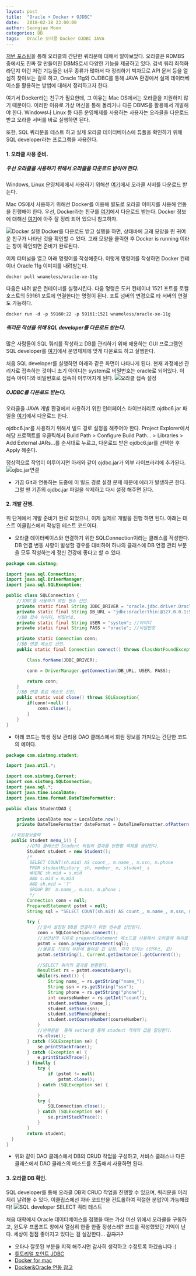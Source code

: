 ```yaml
---
layout: post
title:  "Oracle + Docker + OJDBC"
date:   2018-02-18 23:00:00
author: Seongjae Moon
categories: DB
tags:   Oracle 오라클 Docker OJDBC JAVA
---
```


[저번 포스팅](https://seongjaemoon.github.io/2018/02/18/database-oracle5/)을 통해 오라클의 간단한 쿼리문에 대해서 알아보았다. 오라클은 RDMBS 중에서도 진짜 잘 만들어진 DBMS로서 다양한 기능을 제공하고 있다. 검색 쿼리 최적화라던지 이런 저런 기능들은 너무 종류가 많아서 다 정리하기 벅차므로 API 문서 등을 열심히 찾아보는 걸로 하고, Oracle 11g와 OJDBC를 통해 JAVA 환경에서 실제 데이터베이스를 활용하는 방법에 대해서 정리하고자 한다.  

여기서 Docker라는 친구가 필요한데, 그 이유는 Mac OS에서는 오라클을 지원하지 않기 때문이다. 이러한 이유로 가상 머신을 통해 돌리거나 다른 DBMS를 활용해서 개발해야 한다. Windows나 Linux 등 다른 운영체제를 사용하는 사용자는 오라클을 다운로드 받고 오라클 서버를 바로 실행하면 된다.

또한, SQL 쿼리문을 테스트 하고 실제 오라클 데이터베이스에 튜플을 확인하기 위해 SQL developer라는 프로그램을 사용한다.

#### 1. 오라클 사용 준비.
##### 우선 오라클을 사용하기 위해서 오라클을 다운로드 받아야 한다.
Windows, Linux 운영체제에서 사용하기 위해선 [여기](http://www.oracle.com/technetwork/database/database-technologies/express-edition/downloads/index.html)에서 오라클 서버를 다운로드 받는다.

Mac OS에서 사용하기 위해선 Docker를 이용해 별도로 오라클 이미지를 사용해 연동을 진행해야 한다. 우선, Docker라는 친구를 [여기](https://www.docker.com/docker-mac)에서 다운로드 받는다. Docker 정보에 대해선 [여기](https://subicura.com/2017/01/19/docker-guide-for-beginners-2.html)에 아주 잘 정리 되어 있으니 참고하자.

![Docker 실행](//assets/uploads/docker.png)
Docker를 다운로드 받고 실행을 하면, 상태바에 고래 모양을 띈 귀여운 친구가 나타난 것을 확인할 수 있다. 고래 모양을 클릭한 후 Docker is running 이라는 창이 확인되면 준비가 완료된다.

이제 터미널을 열고 아래 명령어를 작성해준다. 이렇게 명령어를 작성하면 Docker 컨테이너 Oracle 11g 이미지를 내려받는다.
```
docker pull wnameless/oracle-xe-11g
```
다음은 내려 받은 컨테이너를 실행시킨다. 다음 명령은 도커 컨테이너 1521 포트를 로컬호스트의 59161 포트에 연결한다는 명령이 된다. 포트 넘버의 변경으로 타 서버의 연결도 가능하다.
```
docker run -d -p 59160:22 -p 59161:1521 wnameless/oracle-xe-11g
```

##### 쿼리문 작성을 위해 SQL developer를 다운로드 받는다.
많은 사람들이 SQL 쿼리를 작성하고 DB를 관리하기 위해 애용하는 GUI 프로그램인 SQL developer를 [여기](http://www.oracle.com/technetwork/developer-tools/sql-developer/downloads/index.html)에서 운영체제에 맞게 다운로드 하고 실행한다.

처음 SQL developer를 실행하면 아래와 같은 화면이 나타나게 된다. 현재 과정에선 관리자로 접속하는 것이니 초기 아이디는 system로 비밀번호는 oracle로 되어있다. 이 접속 아이디와 비밀번호로 접속이 이루어지게 된다.
![오라클 접속 설정](//assets/uploads/sqldev.png)

##### OJDBC를 다운로드 받는다.
오라클을 JAVA 개발 환경에서 사용하기 위한 인터페이스 라이브러리로 ojdbc6.jar 파일을 [여기](http://www.oracle.com/technetwork/apps-tech/jdbc-112010-090769.html)에서 다운로드 한다.

ojdbc6.jar를 사용하기 위해서 빌드 경로 설정을 해주어야 한다. Project Explorer에서 해당 프로젝트를 우클릭해서 Build Path > Configure Build Path... > Libraries > Add External JARs...를 순서대로 누르고, 다운로드 받은 ojdbc6.jar를 선택한 후 Apply 해준다.

정상적으로 작업이 이루어지면 아래와 같이 ojdbc.jar가 외부 라이브러리에 추가된다.
![ojbc.jar연결](//assets/uploads/ojdbc6.png)

- 가끔 Git과 연동하는 도중에 이 빌드 경로 설정 문제 때문에 에러가 발생하곤 한다. 그럴 땐 기존의 ojdbc.jar 파일을 삭제하고 다시 설정 해주면 된다.

#### 2. 개발 진행.
위 단계에서 개발 준비가 완료 되었으니, 이제 실제로 개발을 진행 하면 된다. 아래는 테스트 이클립스에서 작성된 테스트 코드이다.

- 오라클 데이터베이스와 연결하기 위한 SQLConnection이라는 클래스를 작성한다. DB 연결 변동 사항이 발생할 경우를 대비하여 하나의 클래스에 DB 연결 관리 부분을 모두 작성하는게 정신 건강에 좋다고 할 수 있다.

```java
package com.sistmng;

import java.sql.Connection;
import java.sql.DriverManager;
import java.sql.SQLException;

public class SQLConnection {
	//JDBC를 사용하기 위한 변수 선언.
	private static final String JDBC_DRIVER = "oracle.jdbc.driver.OracleDriver";
	private static final String DB_URL = "jdbc:oracle:thin:@127.0.0.1:59161:xe";
	//DB 접속 아이디, 비밀번호.
	private static final String USER = "system"; //아이디
	private static final String PASS = "oracle"; //비밀번호

	private static Connection conn;
	//DB 연결 메소드 선언.
	public static final Connection connect() throws ClassNotFoundException, SQLException{

		Class.forName(JDBC_DRIVER);

		conn = DriverManager.getConnection(DB_URL, USER, PASS);

		return conn;
	}
	//DB 연결 종료 메소드 선언.
	public static void close() throws SQLException{
		if(conn!=null) {
			conn.close();
		}
	}
}
```
- 아래 코드는 학생 정보 관리용 DAO 클래스에서 회원 정보를 가져오는 간단한 코드의 예이다.
```java
package com.sistmng.student;

import java.util.*;

import com.sistmng.Current;
import com.sistmng.SQLConnection;
import java.sql.*;
import java.time.LocalDate;
import java.time.format.DateTimeFormatter;

public class StudentDAO {

	private LocalDate now = LocalDate.now();
	private DateTimeFormatter dateFormat = DateTimeFormatter.ofPattern("yyyy-MM-dd");

  //회원정보출력
  public Student menu_1() {
		//DTO 클래스인 Student 타입의 결과를 반환할 객체를 생성한다.
		Student student = new Student();
		/*
		 SELECT COUNT(sh.mid) AS count_, m.name_, m.ssn, m.phone
		 FROM studentHistory_ sh, member_ m, student_ s
		 WHERE sh.mid = s.mid
		 AND s.mid = m.mid
		 AND sh.mid = '?'
		 GROUP BY  m.name_, m.ssn, m.phone ;
		 */
		Connection conn = null;
		PreparedStatement pstmt = null;
		String sql = "SELECT COUNT(sh.mid) AS count_, m.name_, m.ssn, m.phone FROM studentHistory_ sh, member_ m, student_ s WHERE WHERE sh.mid = s.mid AND s.mid = m.mid AND sh.mid = ? GROUP BY  m.name_, m.ssn, m.phone";

		try {
			//앞서 설정한 DB를 연결하기 위한 변수를 선언한다.
			conn = SQLConnection.connect();
			//보안상의 이유로 prepareStatement 메소드를 사용해서 오라클에 쿼리를 한 번만 업로드 할 수 있도록 한다.
			pstmt = conn.prepareStatement(sql);
			//물음표 기호의 부분에 들어갈 값 설정. 각각 인자는 (인덱스, 값)
			pstmt.setString(1, Current.getInstance().getCurrent());

			//SELECT 쿼리의 결과를 반환한다.
			ResultSet rs = pstmt.executeQuery();
			while(rs.next()) {
				String name_ = rs.getString("name_");
				String ssn = rs.getString("ssn");
				String phone = rs.getString("phone");
				int courseNumber = rs.getInt("count");
				student.setName_(name_);
				student.setSsn(ssn);
				student.setPhone(phone);
				student.setCourseNumber(courseNumber);
			}
			//반복문을  통해 setter를 통해 student 객체의 값을 할당한다.
			rs.close();
		} catch (SQLException se) {
			se.printStackTrace();
		} catch (Exception e) {
			e.printStackTrace();
		} finally {
			try {
				if (pstmt != null)
					pstmt.close();
			} catch (SQLException se) {

			}
			try {
				SQLConnection.close();
			} catch (SQLException se) {
				se.printStackTrace();
			}
		}
		return student;
  }
}
```
- 위와 같이 DAO 클래스에서 DB의 CRUD 작업을 구성하고, 서비스 클래스나 다른 클래스에서 DAO 클래스의 메소드를 호출해서 사용하면 된다.  
#### 3. 오라클 DB 확인.
SQL developer를 통해 오라클 DB의 CRUD 작업을 진행할 수 있으며, 쿼리문을 이리 저리 날려볼 수 있다. 이클립스에선 자바 코드만을 컨트롤하여 적절한 분업?이 가능해졌다!
![SQL developer SELECT 쿼리 테스트](//assets/uploads/sqldev2.png)

처음 대학에서 Oracle 데이터베이스를 접했을 때는 가상 머신 위에서 오라클을 구동하고, 윈도우 프롬프트 창에서 열심히 한줄 한줄 정성스레? 코드를 작성했었던 기억이 난다. 세상이 점점 좋아지고 있다는 걸 실감한다... ~~갑자기?~~

* 오타나 잘못된 부분을 지적 해주시면 감사히 생각하고 수정토록 하겠습니다 :)
* [튜토리얼 포인트 JDBC](https://www.tutorialspoint.com/jdbc/index.htm)
* [Docker for mac](https://docs.docker.com/docker-for-mac/)
* [Docker&Oracle 연동 참고](http://jojoldu.tistory.com/169)